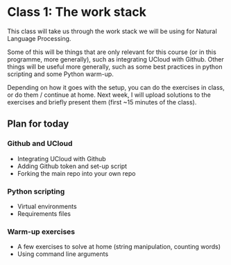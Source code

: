 # Class 1: The work stack

This class will take us through the work stack we will be using for Natural Language Processing.

Some of this will be things that are only relevant for this course (or in this programme, more generally), such as integrating UCloud with Github. Other things will be useful more generally, such as some best practices in python scripting and some Python warm-up.

Depending on how it goes with the setup, you can do the exercises in class, or do them / continue at home. Next week, I will upload solutions to the exercises and briefly present them (first ~15 minutes of the class).


## Plan for today

### Github and UCloud

- Integrating UCloud with Github
- Adding Github token and set-up script
- Forking the main repo into your own repo

### Python scripting
- Virtual environments
- Requirements files

### Warm-up exercises
- A few exercises to solve at home (string manipulation, counting words)
- Using command line arguments
